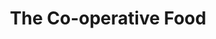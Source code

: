 ---
title: "The Co-operative Food"
url: /hatfield/the-co-operative-food-homestead-road/
shop: convenience
---